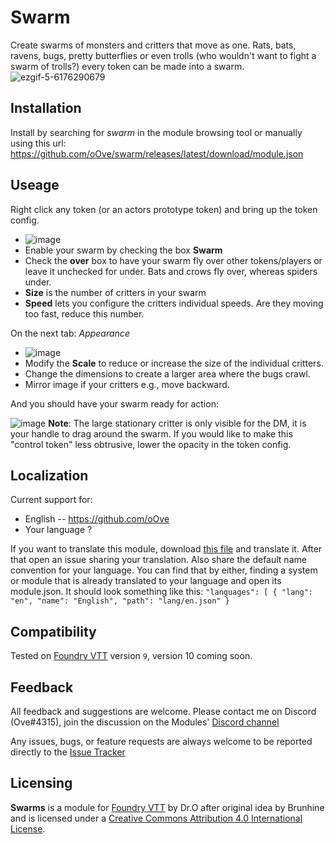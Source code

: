 # Swarm
Create swarms of monsters and critters that move as one. Rats, bats, ravens, bugs, pretty butterflies or even trolls (who wouldn't want to fight a swarm of trolls?) every token can be made into a swarm.
![ezgif-5-6176290679](https://user-images.githubusercontent.com/8543541/184756758-98dbbfaf-9d24-4b5d-805f-68385ea0707b.gif)

## Installation
Install by searching for *swarm* in the module browsing tool or manually using this url: https://github.com/oOve/swarm/releases/latest/download/module.json

## Useage

Right click any token (or an actors prototype token) and bring up the token config. 
- ![image](https://user-images.githubusercontent.com/8543541/184981683-c1ab575b-8f80-4ba5-b0ab-3663414580be.png)
- Enable your swarm by checking the box **Swarm**
- Check the **over** box to have your swarm fly over other tokens/players or leave it unchecked for under. Bats and crows fly over, whereas spiders under.
- **Size** is the number of critters in your swarm
- **Speed** lets you configure the critters individual speeds. Are they moving too fast, reduce this number.

On the next tab: *Appearance*
 - ![image](https://user-images.githubusercontent.com/8543541/184982250-82de10ae-39c3-4161-8f8a-306b548eebaf.png)
 - Modify the **Scale** to reduce or increase the size of the individual critters.
 - Change the dimensions to create a larger area where the bugs crawl.
 - Mirror image if your critters e.g., move backward.
 
And you should have your swarm ready for action:

![image](https://user-images.githubusercontent.com/8543541/185231081-13f14709-25e3-4a2d-a3be-38146575329b.png)
**Note**: The large stationary critter is only visible for the DM, it is your handle to drag around the swarm. If you would like to make this "control token" less obtrusive, lower the opacity in the token config.
 

## Localization
Current support for:
 * English -- https://github.com/oOve 
 * Your language ?

If you want to translate this module, download [this file](lang/en.json) and translate it. After that open an issue sharing your translation. Also share the default name convention for your language. You can find that by either, finding a system or module that is already translated to your language and open its module.json. It should look something like this: ``` "languages": [ { "lang": "en", "name": "English", "path": "lang/en.json" } ```

## Compatibility
Tested on [Foundry VTT](https://foundryvtt.com/  "Foundry VTT") version `9`, version 10 coming soon.

## Feedback
All feedback and suggestions are welcome. Please contact me on Discord (Ove#4315), join the discussion on the Modules' [Discord channel](https://discord.gg/5CCAhsKFDp)

Any issues, bugs, or feature requests are always welcome to be reported directly to the [Issue Tracker](https://github.com/oOve/FollowMe/issues  "Issue Tracker")

## Licensing
**Swarms** is a module for [Foundry VTT](https://foundryvtt.com/  "Foundry VTT") by Dr.O after original idea by Brunhine and is licensed under a [Creative Commons Attribution 4.0 International License](http://creativecommons.org/licenses/by/4.0/).

